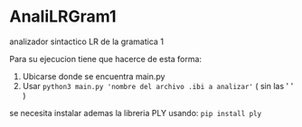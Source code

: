 # AnaliLRGram1
analizador sintactico LR de la gramatica 1

Para su ejecucion tiene que hacerce de esta forma:
1. Ubicarse donde se encuentra main.py
2. Usar ``` python3 main.py 'nombre del archivo .ibi a analizar' ```  ( sin las ' ' )

se necesita instalar ademas la libreria PLY usando: ```pip install ply ```
